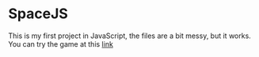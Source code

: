 # SpaceJS
This is my first project in JavaScript, the files are a bit messy, but it works.<br>
You can try the game at this [link](https://ale183.github.io/SpaceJS)
